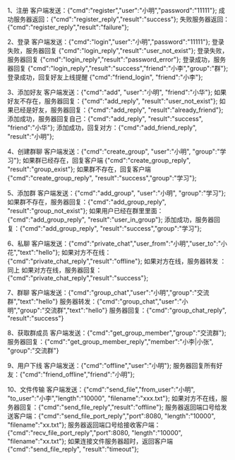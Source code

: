 1、注册
客户端发送：{"cmd":"register","user":"小明","password":"11111"};
成功服务器返回：{"cmd":"register_reply","result":"success"};
失败服务器返回：{"cmd":"register_reply","result":"failure"};

2、登录
客户端发送：{"cmd":"login","user":"小明","password":"11111"};
登录失败，服务器回复 {"cmd":"login_reply","result":"user_not_exist"};
登录失败，服务器回复 {"cmd":"login_reply","result":"password_error"};
登录成功，服务器回复 {"cmd":"login_reply","result":"success","friend":"小李","group":"群"};
登录成功，回复好友上线提醒 {"cmd":"friend_login", "friend":"小李"};

3、添加好友
客户端发送：{"cmd":"add", "user":"小明", "friend":"小华"};
如果好友不存在，服务器回复：{"cmd":"add_reply", "result":"user_not_exist"};
如果已经是好友，服务器回复：{"cmd":"add_reply", "result":"already_friend"};
添加成功，服务器回复自己：{"cmd":"add_reply", "result":"success", "friend":"小华"};
添加成功，回复对方：{"cmd":"add_friend_reply", "result":"小明"};

4、创建群聊
客户端发送：{"cmd":"create_group", "user":"小明", "group":"学习"};
如果群已经存在，回复客户端 {"cmd":"create_group_reply", "result":"group_exist"};
如果群不存在，回复客户端 {"cmd":"create_group_reply", "result":"success","group":"学习"};

5、添加群
客户端发送：{"cmd":"add_group", "user":"小明", "group":"学习"};
如果群不存在，服务器回复：{"cmd":"add_group_reply", "result":"group_not_exist"};
如果用户已经在群里里面：{"cmd":"add_group_reply", "result":"user_in_group"};
添加成功，服务器回复：{"cmd":"add_group_reply", "result":"success","group":"学习"};

6、私聊
客户端发送：{"cmd":"private_chat","user_from":"小明","user_to":"小花","text":"hello"};
如果对方不在线：{"cmd":"private_chat_reply","result":"offline"};
如果对方在线，服务器转发 ：同上
如果对方在线，服务器回复：{"cmd":"private_chat_reply","result":"success"};

7、群聊
客户端发送：{"cmd":"group_chat","user":"小明","group":"交流群","text":"hello"}
服务器转发：{"cmd":"group_chat","user":"小明","group":"交流群","text":"hello"}
服务器回复：{"cmd":"group_chat_reply", "result":"success"}

8、获取群成员
客户端发送：{"cmd":"get_group_member","group":"交流群"};
服务器回复：{"cmd":"get_group_member_reply","member":"小李|小张", "group":"交流群"}

9、用户下线
客户端发送：{"cmd":"offline","user":"小明"};
服务器回复所有好友：{"cmd":"friend_offline","friend":"小明"};

10、文件传输
客户端发送：{"cmd":"send_file","from_user":"小明", "to_user":"小李","length":"10000", "filename":"xxx.txt"};
如果对方不在线，服务器回复：{"cmd":"send_file_reply","result":"offline"};
服务器返回端口号给发送客户端：{"cmd":"send_file_port_reply","port":8080, "length":"10000", "filename":"xx.txt"};
服务器返回端口号给接收客户端：{"cmd":"recv_file_port_reply","port":8080, "length":"10000", "filename":"xx.txt"};
如果连接文件服务器超时，返回客户端 {"cmd":"send_file_reply", "result":"timeout"};


